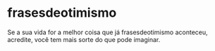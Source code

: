 # frasesdeotimismo
Se a sua vida for a melhor coisa que já frasesdeotimismo aconteceu, acredite, você tem mais sorte do que pode imaginar.
